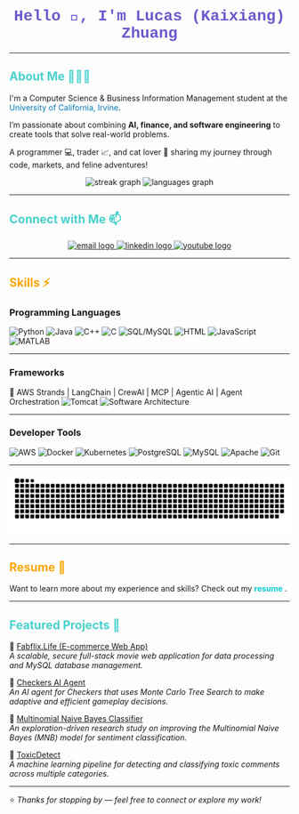 <h1 align="center" style="color: #6a5acd; font-family: 'Courier New', Courier, monospace;">
Hello 👋, I'm Lucas (Kaixiang) Zhuang
</h1>

---

<h2 align="left" style="color: #48d1cc;">About Me 👨🏼‍💻</h2>
<p align="left">
  I'm a Computer Science & Business Information Management student at the 
  <a href="https://uci.edu/" style="text-decoration: none; color: #0077B5;">University of California, Irvine</a>. 
  
  I’m passionate about combining <b>AI, finance, and software engineering</b> to create tools that solve real-world problems.  
  
  A programmer 💻, trader 📈, and cat lover 🐾 sharing my journey through code, markets, and feline adventures!  
</p>

<div align="center">
  <img src="https://streak-stats.demolab.com?user=lucaszhuang1210&locale=en&mode=daily&theme=dracula&hide_border=false&border_radius=5" height="150" alt="streak graph"  />
  <img src="https://github-readme-stats.vercel.app/api/top-langs?username=lucaszhuang1210&locale=en&hide_title=false&layout=compact&card_width=320&langs_count=5&theme=dracula&hide_border=false" height="150" alt="languages graph"  />
</div>

---

<h2 align="left" style="color: #48d1cc;">Connect with Me 📫</h2>
<div align="center">
  <a href="mailto:zhuangk2@uci.edu" target="_blank">
    <img src="https://img.shields.io/static/v1?message=Email&logo=gmail&label=&color=red&logoColor=white&style=for-the-badge" height="33" alt="email logo"  />
  </a>
  <a href="https://www.linkedin.com/in/lucaszhuang1210" target="_blank">
    <img src="https://img.shields.io/static/v1?message=LinkedIn&logo=linkedin&label=&color=0077B5&logoColor=white&style=for-the-badge" height="33" alt="linkedin logo"  />
  </a>
  <a href="https://www.youtube.com/@lucaszhuang1210" target="_blank">
    <img src="https://img.shields.io/static/v1?message=YouTube&logo=youtube&label=&color=FF0000&logoColor=white&style=for-the-badge" height="33" alt="youtube logo"  />
  </a>
</div>

---

<h2 align="left" style="color: #ffa500;">Skills ⚡</h2>

### Programming Languages
<p>
  <img src="https://cdn.jsdelivr.net/gh/devicons/devicon/icons/python/python-original.svg" height="30" alt="Python" />
  <img src="https://cdn.jsdelivr.net/gh/devicons/devicon/icons/java/java-original.svg" height="30" alt="Java" />
  <img src="https://cdn.jsdelivr.net/gh/devicons/devicon/icons/cplusplus/cplusplus-original.svg" height="30" alt="C++" />
  <img src="https://cdn.jsdelivr.net/gh/devicons/devicon/icons/c/c-original.svg" height="30" alt="C" />
  <img src="https://cdn.jsdelivr.net/gh/devicons/devicon/icons/mysql/mysql-original.svg" height="30" alt="SQL/MySQL" />
  <img src="https://cdn.jsdelivr.net/gh/devicons/devicon/icons/html5/html5-original.svg" height="30" alt="HTML" />
  <img src="https://cdn.jsdelivr.net/gh/devicons/devicon/icons/javascript/javascript-original.svg" height="30" alt="JavaScript" />
  <img src="https://cdn.jsdelivr.net/gh/devicons/devicon/icons/matlab/matlab-original.svg" height="30" alt="MATLAB" />
</p>

---

### Frameworks
<p>
  <!-- custom AI/agent frameworks don’t have icons yet -->
  🧠 AWS Strands | LangChain | CrewAI | MCP | Agentic AI | Agent Orchestration  
  <img src="https://cdn.jsdelivr.net/gh/devicons/devicon/icons/tomcat/tomcat-original.svg" height="30" alt="Tomcat" />
  <img src="https://cdn.jsdelivr.net/gh/devicons/devicon/icons/archlinux/archlinux-original.svg" height="30" alt="Software Architecture" />
</p>

---

### Developer Tools
<p>
  <img src="https://cdn.jsdelivr.net/gh/devicons/devicon/icons/amazonwebservices/amazonwebservices-original.svg" height="30" alt="AWS" />  
  <img src="https://cdn.jsdelivr.net/gh/devicons/devicon/icons/docker/docker-original.svg" height="30" alt="Docker" />  
  <img src="https://cdn.jsdelivr.net/gh/devicons/devicon/icons/kubernetes/kubernetes-plain.svg" height="30" alt="Kubernetes" />  
  <img src="https://cdn.jsdelivr.net/gh/devicons/devicon/icons/postgresql/postgresql-original.svg" height="30" alt="PostgreSQL" />  
  <img src="https://cdn.jsdelivr.net/gh/devicons/devicon/icons/mysql/mysql-original.svg" height="30" alt="MySQL" />  
  <img src="https://cdn.jsdelivr.net/gh/devicons/devicon/icons/apache/apache-original.svg" height="30" alt="Apache" />  
  <img src="https://cdn.jsdelivr.net/gh/devicons/devicon/icons/git/git-original.svg" height="30" alt="Git" />
</p>

---

<img src="https://raw.githubusercontent.com/Platane/snk/output/github-contribution-grid-snake.svg" alt="Snake animation" />

---

<h2 align="left" style="color: #ffa500;">Resume 📝</h2>
<p>
  Want to learn more about my experience and skills? Check out my  
  <a href="https://github.com/lucaszhuang1210/myResume/blob/main/Resume.pdf" 
     style="text-decoration: none; color: #00ced1; font-weight: bold;">
     resume
  </a>.
</p>

---

<h2 align="left" style="color: #48d1cc;">Featured Projects 🚀</h2>

🔹 <a href="https://github.com/lucaszhuang1210/Fabflix">Fabflix.Life (E-commerce Web App)</a>  
*A scalable, secure full-stack movie web application for data processing and MySQL database management.*  

🔹 <a href="https://github.com/lucaszhuang1210/Checkers-AI-Agent">Checkers AI Agent</a>  
*An AI agent for Checkers that uses Monte Carlo Tree Search to make adaptive and efficient gameplay decisions.*  

🔹 <a href="https://github.com/lucaszhuang1210/Multinomial-Naive-Bayes-Classifier">Multinomial Naive Bayes Classifier</a>  
*An exploration-driven research study on improving the Multinomial Naive Bayes (MNB) model for sentiment classification.*  

🔹 <a href="https://github.com/lucaszhuang1210/ToxicDetect">ToxicDetect</a>  
*A machine learning pipeline for detecting and classifying toxic comments across multiple categories.*  

---

⭐️ <i>Thanks for stopping by — feel free to connect or explore my work!</i>  

